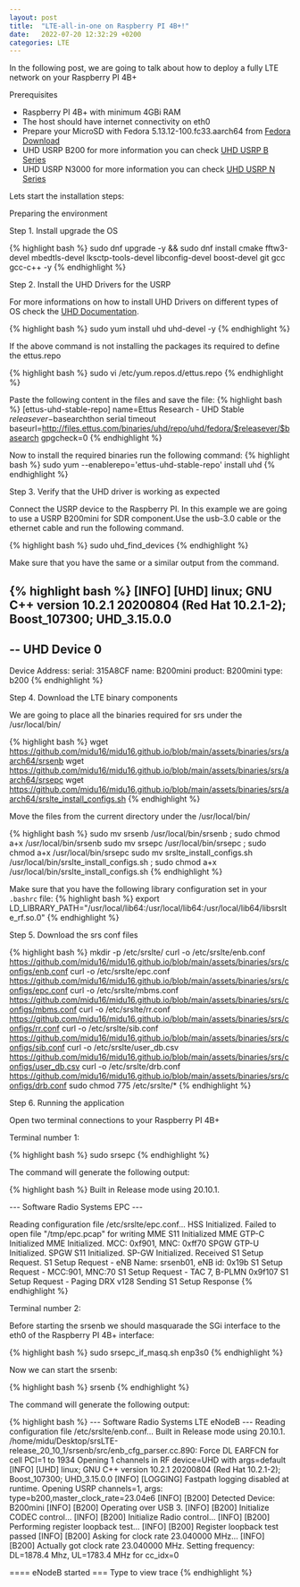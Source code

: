 ```yaml
---
layout: post
title:  "LTE-all-in-one on Raspberry PI 4B+!"
date:   2022-07-20 12:32:29 +0200
categories: LTE
---
```

In the following post, we are going to talk about how to deploy a fully LTE network on your Raspberry PI 4B+

Prerequisites

- Raspberry PI 4B+ with minimum 4GBi RAM
- The host should have internet connectivity on eth0
- Prepare your MicroSD with Fedora 5.13.12-100.fc33.aarch64 from [Fedora Download][fedora-doc]
- UHD USRP B200 for more information you can check [UHD USRP B Series][usrp-doc-b]
- UHD USRP N3000 for more information you can check [UHD USRP N Series][usrp-doc-n]

Lets start the installation steps:

Preparing the environment

Step 1. Install upgrade the OS

{% highlight bash %}
 sudo dnf upgrade -y  && sudo dnf install cmake fftw3-devel mbedtls-devel lksctp-tools-devel libconfig-devel boost-devel git gcc gcc-c++ -y
{% endhighlight %}

Step 2. Install the UHD Drivers for the USRP

For more informations on how to install UHD Drivers on different types of OS check the [UHD Documentation][uhd-doc].

{% highlight bash %}
 sudo yum install uhd uhd-devel -y 
{% endhighlight %}

If the above command is not installing the packages its required to define the ettus.repo

{% highlight bash %}
 sudo vi /etc/yum.repos.d/ettus.repo
{% endhighlight %}

Paste the following content in the files and save the file:
{% highlight bash %}
 [ettus-uhd-stable-repo]
  name=Ettus Research - UHD Stable $releasever-$basearchthon serial timeout
  baseurl=http://files.ettus.com/binaries/uhd/repo/uhd/fedora/$releasever/$basearch
  gpgcheck=0
{% endhighlight %}

Now to install the required binaries run the following command:
{% highlight bash %}
 sudo yum --enablerepo='ettus-uhd-stable-repo' install uhd
{% endhighlight %}

Step 3. Verify that the UHD driver is working as expected

Connect the USRP device to the Raspberry PI. In this example we are going to use a USRP B200mini for SDR component.Use the usb-3.0 cable or the ethernet cable and run the following command.

{% highlight bash %}
sudo uhd_find_devices
{% endhighlight %}

Make sure that you have the same or a similar output from the command.

{% highlight bash %}
[INFO] [UHD] linux; GNU C++ version 10.2.1 20200804 (Red Hat 10.2.1-2); Boost_107300; UHD_3.15.0.0
--------------------------------------------------
-- UHD Device 0
--------------------------------------------------
Device Address:
   serial: 315A8CF
   name: B200mini
   product: B200mini
   type: b200
{% endhighlight %}


Step 4. Download the LTE binary components

We are going to place all the binaries required for srs under the /usr/local/bin/

{% highlight bash %}
 wget https://github.com/midu16/midu16.github.io/blob/main/assets/binaries/srs/aarch64/srsenb
 wget https://github.com/midu16/midu16.github.io/blob/main/assets/binaries/srs/aarch64/srsepc
 wget https://github.com/midu16/midu16.github.io/blob/main/assets/binaries/srs/aarch64/srslte_install_configs.sh
{% endhighlight %}

Move the files from the current directory under the /usr/local/bin/

{% highlight bash %}
 sudo mv srsenb /usr/local/bin/srsenb ; sudo chmod a+x /usr/local/bin/srsenb
 sudo mv srsepc /usr/local/bin/srsepc ; sudo chmod a+x /usr/local/bin/srsepc
 sudo mv srslte_install_configs.sh /usr/local/bin/srslte_install_configs.sh ; sudo chmod a+x /usr/local/bin/srslte_install_configs.sh
{% endhighlight %}

Make sure that you have the following library configuration set in your `.bashrc` file:
{% highlight bash %}
export LD_LIBRARY_PATH="/usr/local/lib64:/usr/local/lib64:/usr/local/lib64/libsrslte_rf.so.0"
{% endhighlight %}

Step 5. Download the srs conf files

{% highlight bash %}
 mkdir -p /etc/srslte/
 curl -o /etc/srslte/enb.conf https://github.com/midu16/midu16.github.io/blob/main/assets/binaries/srs/configs/enb.conf
 curl -o /etc/srslte/epc.conf https://github.com/midu16/midu16.github.io/blob/main/assets/binaries/srs/configs/epc.conf
 curl -o /etc/srslte/mbms.conf https://github.com/midu16/midu16.github.io/blob/main/assets/binaries/srs/configs/mbms.conf
 curl -o /etc/srslte/rr.conf https://github.com/midu16/midu16.github.io/blob/main/assets/binaries/srs/configs/rr.conf
 curl -o /etc/srslte/sib.conf https://github.com/midu16/midu16.github.io/blob/main/assets/binaries/srs/configs/sib.conf
 curl -o /etc/srslte/user_db.csv https://github.com/midu16/midu16.github.io/blob/main/assets/binaries/srs/configs/user_db.csv
 curl -o /etc/srslte/drb.conf https://github.com/midu16/midu16.github.io/blob/main/assets/binaries/srs/configs/drb.conf
 sudo chmod 775 /etc/srslte/*
{% endhighlight %}

Step 6. Running the application

Open two terminal connections to your Raspberry PI 4B+

Terminal number 1:

{% highlight bash %}
 sudo srsepc
{% endhighlight %}

The command will generate the following output:

{% highlight bash %}
Built in Release mode using 20.10.1.


---  Software Radio Systems EPC  ---

Reading configuration file /etc/srslte/epc.conf...
HSS Initialized.
Failed to open file "/tmp/epc.pcap" for writing
MME S11 Initialized
MME GTP-C Initialized
MME Initialized. MCC: 0xf901, MNC: 0xff70
SPGW GTP-U Initialized.
SPGW S11 Initialized.
SP-GW Initialized.
Received S1 Setup Request.
S1 Setup Request - eNB Name: srsenb01, eNB id: 0x19b
S1 Setup Request - MCC:901, MNC:70
S1 Setup Request - TAC 7, B-PLMN 0x9f107
S1 Setup Request - Paging DRX v128
Sending S1 Setup Response
{% endhighlight %}

Terminal number 2:

Before starting the srsenb we should masquarade the SGi interface to the eth0 of the Raspberry PI 4B+ interface:

{% highlight bash %}
 sudo srsepc_if_masq.sh enp3s0
{% endhighlight %}

Now we can start the srsenb:

{% highlight bash %}
 srsenb
{% endhighlight %}


The command will generate the following output:

{% highlight bash %}
---  Software Radio Systems LTE eNodeB  ---
Reading configuration file /etc/srslte/enb.conf...
Built in Release mode using 20.10.1.
/home/midu/Desktop/srsLTE-release_20_10_1/srsenb/src/enb_cfg_parser.cc.890: Force DL EARFCN for cell PCI=1 to 1934
Opening 1 channels in RF device=UHD with args=default
[INFO] [UHD] linux; GNU C++ version 10.2.1 20200804 (Red Hat 10.2.1-2); Boost_107300; UHD_3.15.0.0
[INFO] [LOGGING] Fastpath logging disabled at runtime.
Opening USRP channels=1, args: type=b200,master_clock_rate=23.04e6
[INFO] [B200] Detected Device: B200mini
[INFO] [B200] Operating over USB 3.
[INFO] [B200] Initialize CODEC control...
[INFO] [B200] Initialize Radio control...
[INFO] [B200] Performing register loopback test...
[INFO] [B200] Register loopback test passed
[INFO] [B200] Asking for clock rate 23.040000 MHz...
[INFO] [B200] Actually got clock rate 23.040000 MHz.
Setting frequency: DL=1878.4 Mhz, UL=1783.4 MHz for cc_idx=0


==== eNodeB started ===
Type <t> to view trace
{% endhighlight %}


[fedora-doc]: https://docs.fedoraproject.org/en-US/quick-docs/raspberry-pi/
[srs-doc]:   https://docs.srsran.com/en/latest/app_notes/source/pi4/source/index.html
[uhd-doc]: https://files.ettus.com/manual/page_install.html
[srsenb]: https://github.com/midu16/midu16.github.io/blob/main/assets/binaries/srs/aarch64/srsenb
[srsepc]: https://github.com/midu16/midu16.github.io/blob/main/assets/binaries/srs/aarch64/srsepc
[srsepc_if_masq.sh]: https://github.com/midu16/midu16.github.io/blob/main/assets/binaries/srs/aarch64/srsepc_if_masq.sh
[srslte_install_configs.sh]:https://github.com/midu16/midu16.github.io/blob/main/assets/binaries/srs/aarch64/srslte_install_configs.sh
[usrp-doc-b]: https://www.ettus.com/product-categories/usrp-bus-series/
[usrp-doc-n]: https://www.ettus.com/product-categories/usrp-networked-series/
